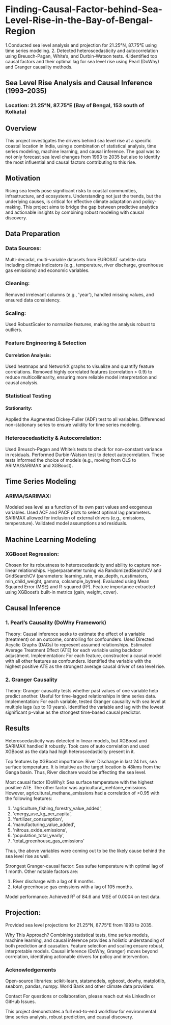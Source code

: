 # Finding-Causal-Factor-behind-Sea-Level-Rise-in-the-Bay-of-Bengal-Region
1.Conducted sea level analysis and projection for 21.25°N, 87.75°E using time series modeling. 2. Detected heteroscedasticity and autocorrelation using Breusch-Pagan, White’s, and Durbin-Watson tests. 4.Identified top causal factors and their optimal lag for sea level rise using Pearl (DoWhy) and Granger causality methods.



## Sea Level Rise Analysis and Causal Inference (1993–2035)
### Location: 21.25°N, 87.75°E (Bay of Bengal, 153 south of Kolkata)

## Overview
This project investigates the drivers behind sea level rise at a specific coastal location in India, using a combination of statistical analysis, time series modeling, machine learning, and causal inference. The goal was to not only forecast sea level changes from 1993 to 2035 but also to identify the most influential and causal factors contributing to this rise.

## Motivation
Rising sea levels pose significant risks to coastal communities, infrastructure, and ecosystems. Understanding not just the trends, but the underlying causes, is critical for effective climate adaptation and policy-making. This project aims to bridge the gap between predictive analytics and actionable insights by combining robust modeling with causal discovery.

## Data Preparation

### Data Sources:
Multi-decadal, multi-variable datasets from EUROSAT satelitte data including climate indicators (e.g., temperature, river discharge, greenhouse gas emissions) and economic variables.
### Cleaning:
Removed irrelevant columns (e.g., 'year'), handled missing values, and ensured data consistency.
### Scaling:
Used RobustScaler to normalize features, making the analysis robust to outliers.
### Feature Engineering & Selection
#### Correlation Analysis:
Used heatmaps and NetworkX graphs to visualize and quantify feature correlations.
Removed highly correlated features (correlation > 0.9) to reduce multicollinearity, ensuring more reliable model interpretation and causal analysis.
### Statistical Testing
#### Stationarity:
Applied the Augmented Dickey-Fuller (ADF) test to all variables.
Differenced non-stationary series to ensure validity for time series modeling.
### Heteroscedasticity & Autocorrelation:
Used Breusch-Pagan and White’s tests to check for non-constant variance in residuals.
Performed Durbin-Watson test to detect autocorrelation.
These tests informed the choice of models (e.g., moving from OLS to ARIMA/SARIMAX and XGBoost).

## Time Series Modeling
### ARIMA/SARIMAX:
Modeled sea level as a function of its own past values and exogenous variables.
Used ACF and PACF plots to select optimal lag parameters.
SARIMAX allowed for inclusion of external drivers (e.g., emissions, temperature).
Validated model assumptions and residuals.

## Machine Learning Modeling
### XGBoost Regression:
Chosen for its robustness to heteroscedasticity and ability to capture non-linear relationships.
Hyperparameter tuning via RandomizedSearchCV and GridSearchCV (parameters: learning_rate, max_depth, n_estimators, min_child_weight, gamma, colsample_bytree).
Evaluated using Mean Squared Error (MSE) and R-squared (R²).
Feature importance extracted using XGBoost’s built-in metrics (gain, weight, cover).

## Causal Inference
### 1. Pearl’s Causality (DoWhy Framework)
Theory:
Causal inference seeks to estimate the effect of a variable (treatment) on an outcome, controlling for confounders.
Used Directed Acyclic Graphs (DAGs) to represent assumed relationships.
Estimated Average Treatment Effect (ATE) for each variable using backdoor adjustment.
Implementation:
For each feature, constructed a causal model with all other features as confounders.
Identified the variable with the highest positive ATE as the strongest average causal driver of sea level rise.
### 2. Granger Causality
Theory:
Granger causality tests whether past values of one variable help predict another.
Useful for time-lagged relationships in time series data.
Implementation:
For each variable, tested Granger causality with sea level at multiple lags (up to 10 years).
Identified the variable and lag with the lowest significant p-value as the strongest time-based causal predictor.

## Results
Heteroscedasticity was detected in linear models, but XGBoost and SARIMAX handled it robustly.
Took care of auto correlation and used XGBoost as the data had high heteroscedasticity present in it.

Top features by XGBoost importance: River Discharge in last 24 hrs, sea surface temperature. 
It is intuitive as the target location is 48kms from the Ganga basin. Thus, River dischare would be affecting the sea level.

Most causal factor (DoWhy):
Sea surface temperature with the highest positive ATE.
The other factor was agricultural_mehtane_emissions. However, agricultural_methane_emissions had a correlation of >0.95 with the following features:
1. 'agriculture_fishing_forestry_value_added',
2. 'energy_use_kg_per_capita',
3. 'fertilizer_consumption',
4. 'manufacturing_value_added',
5. 'nitrous_oxide_emissions',
6. 'population_total_yearly',
7. 'total_greenhouse_gas_emissions'

Thus, the above variables were coming out to be the likely cause behind the sea level rise as well.



Strongest Granger-causal factor:
Sea sufae temperature with optimal lag of 1 month.
Other notable factors are:
1. River discharge with a lag of 8 months.
2. total greenhouse gas emissions with a lag of 105 months.

Model performance:
Achieved R² of 84.6 and MSE of 0.0004 on test data.

## Projection:
Provided sea level projections for 21.25°N, 87.75°E from 1993 to 2035.

Why This Approach?
Combining statistical tests, time series models, machine learning, and causal inference provides a holistic understanding of both prediction and causation.
Feature selection and scaling ensure robust, interpretable models.
Causal inference (DoWhy, Granger) moves beyond correlation, identifying actionable drivers for policy and intervention.

### Acknowledgements
Open-source libraries: scikit-learn, statsmodels, xgboost, dowhy, matplotlib, seaborn, pandas, numpy.
World Bank and other climate data providers.

Contact
For questions or collaboration, please reach out via LinkedIn or GitHub Issues.

This project demonstrates a full end-to-end workflow for environmental time series analysis, robust prediction, and causal discovery.
